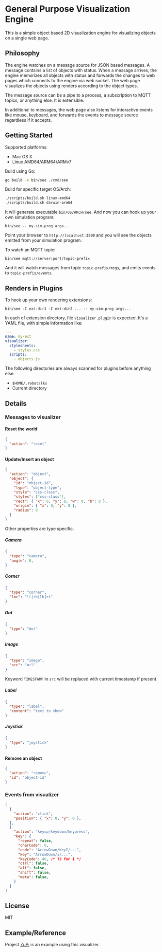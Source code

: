 # General Purpose Visualization Engine

This is a simple object based 2D visualization engine for visualizing objects
on a single web page.

## Philosophy

The engine watches on a message source for JSON based messages.
A message contains a list of objects with status.
When a message arrives, the engine memorizes all objects with status and
forwards the changes to web pages which connects to the engine via web socket.
The web page visualizes the objects using renders according to the object types.

The message source can be a pipe to a process, a subscription to MQTT topics, or
anything else. It is extensible.

In additional to messages, the web page also listens for interactive events
like mouse, keyboard, and forwards the events to message source regardless if
it accepts.

## Getting Started

Supported platforms:

- Mac OS X
- Linux AMD64/ARM64/ARMv7

Build using Go:

```sh
go build -o bin/see ./cmd/see
```

Build for specific target OS/Arch:

```sh
./scripts/build.sh linux-amd64
./scripts/build.sh darwin-arm64
```

It will generate executable `bin/OS/ARCH/see`.
And now you can hook up your own simulation program:

```
bin/see -- my-sim-prog args...
```

Point your browser to `http://localhost:3500` and you will see the objects emitted
from your simulation program.

To watch an MQTT topic:

```
bin/see mqtt://server:port/topic-prefix
```

And it will watch messages from topic `topic-prefix/msgs`, and emits events to
`topic-prefix/events`.

## Renders in Plugins

To hook up your own rendering extensions:

```
bin/see -I ext-dir1 -I ext-dir2 ... -- my-sim-prog args...
```

In each of extension directory, file `visualizer.plugin` is expected.
It's a YAML file, with simple information like:

```yaml
---
name: my-ext
visualizer:
  stylesheets:
    - styles.css
  scripts:
    - objects.js
```

The following directories are always scanned for plugins before anything else:

- `$HOME/.robotalks`
- Current directory

## Details

### Messages to visualizer

#### Reset the world

```json
{
  "action": "reset"
}
```

#### Update/Insert an object

```json
{
  "action": "object",
  "object": {
    "id": "object-id",
    "type": "object-type",
    "style": "css-class",
    "styles": ["css-class"],
    "rect": { "x": 0, "y": 0, "w": 0, "h": 0 },
    "origin": { "x": 0, "y": 0 },
    "radius": 0
  }
}
```

Other properties are type specific.

##### Camera

```json
{
  "type": "camera",
  "angle": 0,
}
```

##### Corner

```json
{
  "type": "corner",
  "loc": "lt|rb|lb|rt"
}
```

##### Dot

```json
{
  "type": "dot"
}
```

##### Image

```json
{
  "type": "image",
  "src": "url"
}
```

Keyword `TIMESTAMP` in `src` will be replaced with current timestamp if present.

##### Label

```json
{
  "type": "label",
  "content": "text to show"
}
```

##### Joystick

```json
{
  "type": "joystick"
}
```

#### Remove an object

```json
{
  "action": "remove",
  "id": "object-id"
}
```

### Events from visualizer

```json
[
  {
    "action": "click",
    "position": { "x": 0, "y": 0 },
  },
  {
    "action": "keyup/keydown/keypress",
    "key": {
      "repeat": false,
      "charCode": 0,
      "code": "ArrowDown/KeyI/...",
      "key": "ArrowDown/i/...",
      "keyCode": 40, /* 73 for i */
      "ctrl": false,
      "alt": false,
      "shift": false,
      "meta": false,
    }
  }
]
```

## License
MIT

## Example/Reference

Project [ZuPi](https://github.com/evo-bots/zupi) is an example using this visualizer.
